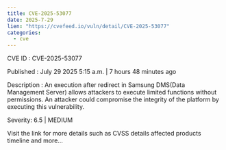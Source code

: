 ```yaml
--- 
title: CVE-2025-53077
date: 2025-7-29
lien: "https://cvefeed.io/vuln/detail/CVE-2025-53077"
categories:
  - cve
---
```


CVE ID : CVE-2025-53077

Published :  July 29
2025
5:15 a.m. | 7 hours
48 minutes ago

Description : An execution after redirect in Samsung DMS(Data Management Server) allows attackers to execute limited functions without permissions. An attacker could compromise the integrity of the platform by executing this vulnerability.

Severity: 6.5 | MEDIUM

Visit the link for more details
such as CVSS details
affected products
timeline
and more...
